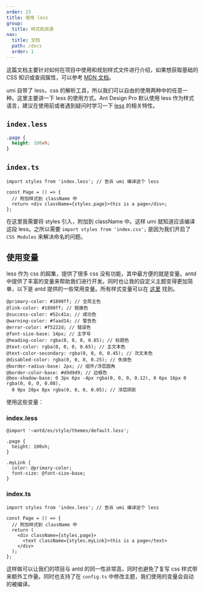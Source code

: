 ```yaml
---
order: 23
title: 使用 less
group:
  title: 样式和资源
nav:
  title: 文档
  path: /docs
  order: 1
---
```


这篇文档主要针对如何在项目中使用和规划样式文件进行介绍，如果想获取基础的 CSS 知识或查阅属性，可以参考 [MDN 文档](https://developer.mozilla.org/zh-CN/docs/Web/CSS/Reference)。

umi 自带了 less，css 的解析工具，所以我们可以自由的使用两种中的任意一种。这里主要讲一下 less 的使用方式。Ant Design Pro 默认使用 less 作为样式语言，建议在使用前或者遇到疑问时学习一下 [less](http://lesscss.org/) 的相关特性。

## `index.less`

```css
.page {
  height: 100vh;
}
```

## `index.ts`

```tsx | pure
import styles from 'index.less'; // 告诉 umi 编译这个 less

const Page = () => {
  // 附加样式到 className 中
  return <div className={styles.page}>this is a page</div>;
};
```

在这里我需要将 styles 引入，附加到 className 中。这样 umi 就知道应该编译这段 less。之所以需要 `import styles from 'index.css';` 是因为我们开启了 `CSS Modules` 来解决命名的问题。

## 使用变量

less 作为 css 的超集，提供了很多 css 没有功能，其中最方便的就是变量。antd 中提供了丰富的变量来帮助我们进行开发。同时也让我的自定义主题变得更加简单，以下是 antd 提供的一些常用变量。所有样式变量可以在 [这里](https://github.com/ant-design/ant-design/blob/master/components/style/themes/default.less) 找到。

```less
@primary-color: #1890ff; // 全局主色
@link-color: #1890ff; // 链接色
@success-color: #52c41a; // 成功色
@warning-color: #faad14; // 警告色
@error-color: #f5222d; // 错误色
@font-size-base: 14px; // 主字号
@heading-color: rgba(0, 0, 0, 0.85); // 标题色
@text-color: rgba(0, 0, 0, 0.65); // 主文本色
@text-color-secondary: rgba(0, 0, 0, 0.45); // 次文本色
@disabled-color: rgba(0, 0, 0, 0.25); // 失效色
@border-radius-base: 2px; // 组件/浮层圆角
@border-color-base: #d9d9d9; // 边框色
@box-shadow-base: 0 3px 6px -4px rgba(0, 0, 0, 0.12), 0 6px 16px 0 rgba(0, 0, 0, 0.08),
  0 9px 28px 8px rgba(0, 0, 0, 0.05); // 浮层阴影
```

使用这些变量：

### index.less

```less
@import '~antd/es/style/themes/default.less';

.page {
  height: 100vh;
}

.myLink {
  color: @primary-color;
  font-size: @font-size-base;
}
```

### index.ts

```tsx | pure
import styles from 'index.less'; // 告诉 umi 编译这个 less

const Page = () => {
  // 附加样式到 className 中
  return (
    <div className={styles.page}>
      <text className={styles.myLink}>this is a page</text>
    </div>
  );
};
```

这样做可以让我们的项目与 antd 的同一性非常高，同时也避免了复写 css 样式带来额外工作量。同时也支持了在 `config.ts` 中修改主题，我们使用的变量会自动的被编译。
